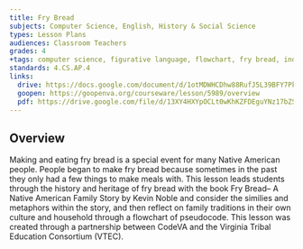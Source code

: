 ```yaml
---
title: Fry Bread
subjects: Computer Science, English, History & Social Science
types: Lesson Plans
audiences: Classroom Teachers
grades: 4
+tags: computer science, figurative language, flowchart, fry bread, indigenous, metaphor, native american, simile, virginia studies
standards: 4.CS.AP.4
links:
  drive: https://docs.google.com/document/d/1otMDWHCDhw88RufJ5L39BFY7PkB7B2e-Ud_Z2K9Mt18/edit#heading=h.gjdgxs
  goopen: https://goopenva.org/courseware/lesson/5989/overview
  pdf: https://drive.google.com/file/d/13XY4HXYpOCLt0wKhKZFDEguYNz17bZSk/view?usp=drive_link
---
```


## Overview

Making and eating fry bread is a special event for many Native American people. People began to make fry bread because sometimes in the past they only had a few things to make meals with. This lesson leads students through the history and heritage of fry bread with the book Fry Bread– A Native American Family Story by Kevin Noble and consider the similies and metaphors within the story, and then reflect on family traditions in their own culture and household through a flowchart of pseudocode. This lesson was created through a partnership between CodeVA and the Virginia Tribal Education Consortium (VTEC). 

